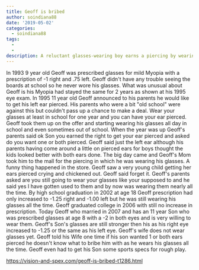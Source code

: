 ```yaml
---
title: Geoff is bribed
author: soindiana88
date: '2019-05-02'
categories:
  - soindiana88
tags:
  - 
  - 
description: A reluctant glasses-wearing boy earns a piercing by wearing his specs, leading to unexpected lifelong benefits.
---
```

In 1993 9 year old Geoff was prescribed glasses for mild Myopia with a prescription of -1 right and .75 left. Geoff didn't have any trouble seeing the boards at school so he never wore his glasses. What was unusual about Geoff is his Myopia had stayed the same for 2 years as shown at his 1995 eye exam. In 1995 11 year old Geoff announced to his parents he would like to get his left ear pierced. His parents who were a bit "old school" were against this but couldn't pass up a chance to make a deal. Wear your glasses at least in school for one year and you can have your ear pierced. Geoff took them up on the offer and starting wearing his glasses all day in school and even sometimes out of school. When the year was up Geoff's parents said ok Son you earned the right to get your ear pierced and asked do you want one or both pierced. Geoff said just the left ear although his parents having come around a little on pierced ears for boys thought the kids looked better with both ears done. The big day came and Geoff's Mom took him to the mall for the piercing in which he was wearing his glasses. A funny thing happened in the store. Geoff saw a very young child getting her ears pierced crying and chickened out. Geoff said forget it. Geoff's parents asked are you still going to wear your glasses like your supposed to and he said yes I have gotten used to them and by now was wearing them nearly all the time. By high school graduation in 2002 at age 18 Geoff prescription had only increased to -1.25 right and -1.00 left but he was still wearing his glasses all the time. Geoff graduated college in 2006 with still no increase in prescription. Today Geoff who married in 2007 and has an 11 year Son who was prescribed glasses at age 8 with a -2 in both eyes and is very willing to wear them. Geoff's Son's glasses are still stronger then his as his right eye increased to -1.25 or the same as his left eye. Geoff's wife does not wear glasses yet. Geoff told his Wife one time if his son wanted 1 or both ears pierced he doesn't know what to bribe him with as he wears his glasses all the time. Geoff even had to get his Son some sports specs for rough play.

https://vision-and-spex.com/geoff-is-bribed-t1286.html